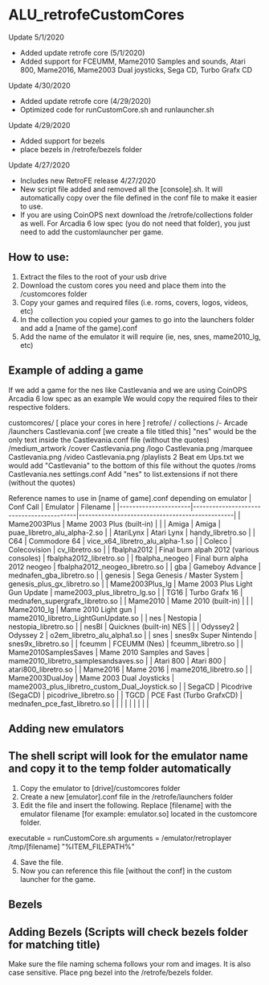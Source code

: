 # ALU_retrofeCustomCores

Update 5/1/2020
 - Added update retrofe core (5/1/2020)
 - Added support for FCEUMM, Mame2010 Samples and sounds, Atari 800, Mame2016, Mame2003 Dual joysticks, Sega CD, Turbo Grafx CD

Update 4/30/2020
 - Added update retrofe core (4/29/2020)
 - Optimized code for runCustomCore.sh and runlauncher.sh

Update 4/29/2020
 - Added support for bezels
 - place bezels in /retrofe/bezels folder

Update 4/27/2020
- Includes new RetroFE release 4/27/2020
- New script file added and removed all the [console].sh. It will automatically copy over the file
  defined in the conf file to make it easier to use.
- If you are using CoinOPS next download the /retrofe/collections folder as well. For Arcadia 6 low spec (you do not need that folder), you just need to add the customlauncher per game.
  
How to use:
-----------------------------------------------------------------------------------------------------------------

1. Extract the files to the root of your usb drive
2. Download the custom cores you need and place them into the /customcores folder
3. Copy your games and required files (i.e. roms, covers, logos, videos, etc)
4. In the collection you copied your games to go into the launchers folder and add a [name of the game].conf
5. Add the name of the emulator it will require (ie, nes, snes, mame2010_lg, etc)




Example of adding a game
------------------------------------------------------------------------------------------------------------------
If we add a game for the nes like Castlevania and we are using CoinOPS Arcadia 6 low spec as an example
We would copy the required files to their respective folders.

customcores/
	[ place your cores in here ]
retrofe/
	/ collections
		/- Arcade
			/launchers
				Castlevania.conf		[we create a file titled this]
										"nes" would be the only text inside the Castlevania.conf file (without the quotes)
			/medium_artwork
				/cover
					Castlevania.png
				/logo
					Castlevania.png
				/marquee
					Castlevania.png
				/video
					Castlevania.png
			/playlists
				2 Beat em Ups.txt		we would add "Castlevania" to the bottom of this file without the quotes
			/roms
				Castlevania.nes
			settings.conf				Add "nes" to list.extensions if not there (without the quotes)




Reference names to use in [name of game].conf depending on emulator
| Conf Call            | Emulator                                 | Filename                                       |
|----------------------|------------------------------------------|------------------------------------------------|
| Mame2003Plus         | Mame 2003 Plus (built-in)                |                                                |
| Amiga                | Amiga                                    | puae_libretro_alu_alpha-2.so                   |
| AtariLynx            | Atari Lynx                               | handy_libretro.so                              |
| C64                  | Commodore 64                             | vice_x64_libretro_alu_alpha-1.so               |
| Coleco               | Colecovision                             | cv_libretro.so                                 |
| fbalpha2012          | Final burn alpah 2012 (various consoles) | fbalpha2012_libretro.so                        |
| fbalpha_neogeo       | Final burn alpha 2012 neogeo             | fbalpha2012_neogeo_libretro.so                 |
| gba                  | Gameboy Advance                          | mednafen_gba_libretro.so                       |
| genesis              | Sega Genesis / Master System             | genesis_plus_gx_libretro.so                    |
| Mame2003Plus_lg      | Mame 2003 Plus Light Gun Update          | mame2003_plus_libretro_lg.so                   |
| TG16                 | Turbo Grafx 16                           | mednafen_supergrafx_libretro.so                |
| Mame2010             | Mame 2010 (built-in)                     |                                                |
| Mame2010_lg          | Mame 2010 Light gun                      | mame2010_libretro_LightGunUpdate.so            |
| nes                  | Nestopia                                 | nestopia_libretro.so                           |
| nesBI                | Quicknes (built-in) NES                  |                                                |
| Odyssey2             | Odyssey 2                                | o2em_libretro_alu_alpha1.so                    |
| snes                 | snes9x Super Nintendo                    | snes9x_libretro.so                             |
| fceumm               | FCEUMM (Nes)                             | fceumm_libretro.so                             |
| Mame2010SamplesSaves | Mame 2010 Samples and Saves              | mame2010_libretro_samplesandsaves.so           |
| Atari 800            | Atari 800                                | atari800_libretro.so                           |
| Mame2016             | Mame 2016                                | mame2016_libretro.so                           |
| Mame2003DualJoy      | Mame 2003 Dual Joysticks                 | mame2003_plus_libretro_custom_Dual_Joystick.so |
| SegaCD               | Picodrive (SegaCD)                       | picodrive_libretro.so                          |
| TGCD                 | PCE Fast (Turbo GrafxCD)                 | mednafen_pce_fast_libretro.so                  |
|                      |                                          |                                                |
|                      |                                          |                                                |




Adding new emulators
------------------------------------------------------------------------------------------------------------------------
The shell script will look for the emulator name and copy it to the temp folder automatically
------------------------------------------------------------------------------------------------------------------------
1. Copy the emulator to [drive]/customcores folder
2. Create a new [emulator].conf file in the /retrofe/launchers folder
3. Edit the file and insert the following. Replace [filename] with the emulator filename [for example: emulator.so] located in the customcore folder.

executable = runCustomCore.sh
arguments = /emulator/retroplayer /tmp/[filename] "%ITEM_FILEPATH%"

4. Save the file.
5. Now you can reference this file [without the conf] in the custom launcher for the game.



Bezels
-------------------------------------------------------------------------------------------------------------------------
Adding Bezels (Scripts will check bezels folder for matching title)
-------------------------------------------------------------------------------------------------------------------------
Make sure the file naming schema follows your rom and images. It is also case sensitive. Place png bezel into the /retrofe/bezels folder.

